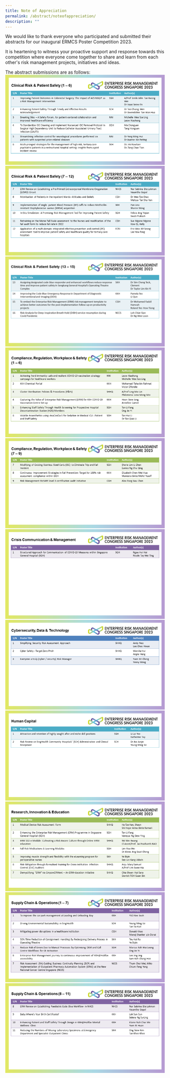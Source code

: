```yaml
---
title: Note of Appreciation
permalink: /abstract/noteofappreciation/
description: ""
---
```

We would like to thank everyone who participated and submitted their abstracts for our inaugural ERMCS Poster Competition 2023. 

It is heartening to witness your proactive support and response towards this competition where everyone come together to share and learn from each other's risk management projects, initiatives and ideas. 

The abstract submissions are as follows:
![](/images/ab1-11.PNG)
![](/images/ab2-11.PNG)
![](/images/ab3-11.png)
![](/images/ab4-11.PNG)
![](/images/ab5-11.png)
![](/images/ab6-11.PNG)
![](/images/ab7-11.PNG)
![](/images/ab8-11.PNG)
![](/images/ab9-11.PNG)
![](/images/ab10-11.PNG)
![](/images/ab11-11.PNG)